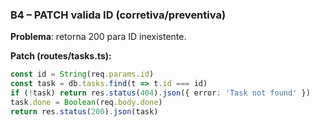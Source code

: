 ### B4 – PATCH valida ID (corretiva/preventiva)

**Problema**: retorna 200 para ID inexistente.

**Patch (routes/tasks.ts):**
```ts
const id = String(req.params.id)
const task = db.tasks.find(t => t.id === id)
if (!task) return res.status(404).json({ error: 'Task not found' })
task.done = Boolean(req.body.done)
return res.status(200).json(task)
```